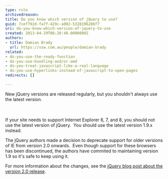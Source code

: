 ```yaml
---
type: rule
archivedreason: 
title: Do you know which version of jQuery to use?
guid: 7cef792d-fa7f-429c-a002-5328196286f7
uri: do-you-know-which-version-of-jquery-to-use
created: 2013-04-29T06:20:48.0000000Z
authors:
- title: Damian Brady
  url: https://ssw.com.au/people/damian-brady
related:
- do-you-use-the-ready-function
- do-you-use-bundling-and/or-amd
- do-you-treat-javascript-like-a-real-language
- do-you-use-hyperlinks-instead-of-javascript-to-open-pages
redirects: []

---
```



New jQuery versions are released regularly, but you shouldn't always use the latest version.<br>
<br><excerpt class='endintro'></excerpt><br>
<p>​If your site needs to support Internet Explorer 6, 7, and 8, you should not use the latest version of jQuery. &#160;You should use the latest version 1.9.x instead.</p><p>The jQuery authors made a decision to deprecate support for older versions of IE from version 2.0 onwards. &#160;Even though support for these browsers has been discontinued, the authors have commited to maintaining version 1.9 so it's safe to keep using it.</p><p>For more information about the changes, see the <a href="http&#58;//blog.jquery.com/2013/04/18/jquery-2-0-released/">jQuery&#160;blog post about the version 2.0 release</a>.</p>


